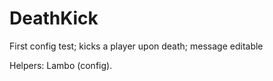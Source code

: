 # DeathKick
First config test; kicks a player upon death; message editable

Helpers: Lambo (config).
